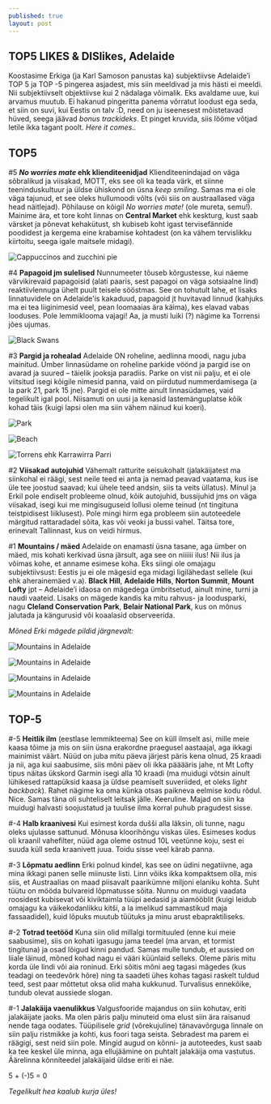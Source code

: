 ```yaml
---
published: true
layout: post
---
```

## TOP5 LIKES & DISlikes, Adelaide

Koostasime Erkiga (ja Karl Samoson panustas ka) subjektiivse Adelaide’i TOP 5 ja TOP -5 pingerea asjadest, mis siin meeldivad ja mis hästi ei meeldi. Nii subjektiivselt objektiivse kui 2 nädalaga võimalik. Eks avaldame uue, kui arvamus muutub. Ei hakanud pingeritta panema võrratut loodust ega seda, et siin on suvi, kui Eestis on talv :D, need on ju iseenesest mõistetavad hüved, seega jäävad _bonus trackideks_. Et pinget kruvida, siis lööme võtjad letile ikka tagant poolt. _Here it comes.._

## **TOP5**

#5 **_No worries mate_ ehk klienditeenidjad**
Klienditeenindajad on väga sõbralikud ja viisakad, MOTT, eks see oli ka teada värk, et siinne teeninduskultuur ja üldse ühiskond on üsna _keep smiling_. Samas ma ei ole väga tajunud, et see oleks hullumoodi võlts (või siis on austraallased väga head näitlejad). Põhilause on kõigil _No worries mate!_ (ole mureta, semu!). Mainime ära, et tore koht linnas on **Central Market** ehk keskturg, kust saab värsket ja põnevat kehakütust, sh kubiseb koht igast tervisefännide poodidest ja kergema eine krabamise kohtadest (on ka vähem tervislikku kiirtoitu, seega igale maitsele midagi).

![Cappuccinos and zucchini pie](/images/cappuccino.jpg "Cappuccinos and zucchini pie")

#4 **Papagoid jm sulelised**
Nunnumeeter tõuseb kõrgustesse, kui näeme värvikirevaid papagoisid (alati paaris, sest papagoi on väga sotsiaalne lind) reaktiivlennuga ühelt puult teisele sööstmas. See on tohutult lahe, et lisaks linnatuvidele on Adelaide'is kakaduud, papagoid jt huvitavad linnud (kahjuks ma ei tea liiginimesid veel, pean loomaaias ära käima), kes elavad vabas looduses. Pole lemmiklooma vajagi! Aa, ja musti luiki (?) nägime ka Torrensi jões ujumas.   

![Black Swans](/images/blackswan.jpg "Black Swans")

#3 **Pargid ja rohealad**
Adelaide ON roheline, aedlinna moodi, nagu juba mainitud. Ümber linnasüdame on roheline parkide vöönd ja pargid ise on avarad ja suured – täielik jooksja paradiis. Parke on vist nii palju, et ei ole viitsitud isegi kõigile nimesid panna, vaid on piirdutud nummerdamisega (a la park 21, park 15 jne). Pargid ei ole mitte ainult linnasüdames, vaid tegelikult igal pool. Niisamuti on uusi ja kenasid lastemänguplatse kõik kohad täis (kuigi lapsi olen ma siin vähem näinud kui koeri).  

![Park](/images/park.jpg "Park")

![Beach](/images/rand.jpg "Beach")

![Torrens ehk Karrawirra Parri](/images/Torrens.jpg "Torrens ehk Karrawirra Parri")

#2 **Viisakad autojuhid**
Vähemalt ratturite seisukohalt (jalakäijatest ma siinkohal ei räägi, sest neile teed ei anta ja nemad peavad vaatama, kus ise üle tee joostud saavad; kui ühele teed andsin, siis ta veits üllatus). Minul ja Erkil pole endiselt probleeme olnud, kõik autojuhid, bussijuhid jms on väga viisakad, isegi kui me mingisuguseid  lollusi oleme teinud (nt tingituna teistpidisest liiklusest). Pole mingi hirm ega probleem siin autoteedele märgitud rattaradadel sõita, kas või veoki ja bussi vahel. Täitsa tore, erinevalt Tallinnast, kus on veidi hirmus.  

#1 **Mountains / mäed**
Adelaide on enamasti üsna tasane, aga ümber on mäed, mis kohati kerkivad üsna järsult, aga see on niiiiii ilus! Nii ilus ja võimas kohe, et anname esimese koha. Eks siingi ole omajagu subjektiivsust: Eestis ju ei ole mägesid ega midagi ligilähedast sellele (kui ehk aherainemäed v.a). **Black Hill**, **Adelaide Hills**, **Norton Summit**, **Mount Lofty**  jpt – Adelaide’i idaosa on mägedega ümbritsetud, ainult mine, turni ja naudi vaateid. Lisaks on mägede kandis ka mitu rahvus- ja loodusparki, nagu **Cleland Conservation Park**, **Belair National Park**, kus on mõnus jalutada ja kängurusid või koaalasid observeerida. 

_Mõned Erki mägede pildid järgnevalt:_

![Mountains in Adelaide](/images/mnt1.jpg "Mountains in Adelaide")

![Mountains in Adelaide](/images/mnt2.jpg "Mountains in Adelaide")

![Mountains in Adelaide](/images/mnt3.jpg "Mountains in Adelaide")

![Mountains in Adelaide](/images/mnt4.jpg "Mountains in Adelaide")

## **TOP-5**
 
#-5 **Heitlik ilm** (eestlase lemmikteema)
See on küll ilmselt asi, mille meie kaasa tõime ja mis on siin üsna erakordne praegusel aastaajal, aga ikkagi mainimist väärt. Nüüd on juba mitu päeva järjest päris kena olnud, 25 kraadi ja nii, aga kui saabusime, siis mõni päev oli ikka pääääris jahe, nt Mt Lofty tipus näitas ükskord Garmin isegi alla 10 kraadi (ma muidugi võtsin ainult lühikesed rattapüksid kaasa ja üldse peamiselt suveriided, et oleks _light backback_). Rahet nägime ka oma künka otsas paikneva eelmise kodu rõdul. Nice. Samas täna oli suhteliselt leitsak jälle. Keeruline. Majad on siin ka muidugi halvasti soojustatud ja tuulise ilma korral puhub pragudest sisse. 

#-4 **Halb kraanivesi**
Kui esimest korda dušši alla läksin, oli tunne, nagu oleks ujulasse sattunud. Mõnusa kloorihõngu viskas üles. Esimeses kodus oli kraanil vahefilter, nüüd aga oleme ostnud 10L veetünne koju, sest ei suuda küll seda kraanivett juua. Toidu sisse veel kärab panna.

#-3 **Lõpmatu aedlinn**
Erki polnud kindel, kas see on üdini negatiivne, aga mina ikkagi panen selle miinuste listi. Linn võiks ikka kompaktsem olla, mis siis, et Austraalias on maad piisavalt paarikümne miljoni elaniku kohta. Suht tüütu on mööda bulvareid lõpmatusse sõita. Nunnu on muidugi vaadata roosidest kubisevat või kiviktaimla tüüpi aedasid ja aiamööblit (kuigi leidub omajagu ka väikekodanlikku kitši, a la imelikud sammastikud maja fassaadidel), kuid lõpuks muutub tüütuks ja minu arust ebapraktiliseks.

#-2 **Totrad teetööd**
Kuna siin olid millalgi tormituuled (enne kui meie saabusime), siis on kohati igasugu jama teedel (ma arvan, et tormist tingituna) ja osad lõigud kinni pandud. Samas mulle tundub, et aussied on liiale läinud, mõned kohad nagu ei vääri küünlaid selleks. Oleme päris mitu korda üle lindi või aia roninud. Erki sõitis mõni aeg tagasi mägedes (kus teadagi on teedevõrk hõre) ning ta saadeti ühes kohas tagasi raskelt tuldud teed, sest paar mõttetut oksa olid maha kukkunud. Turvalisus ennekõike, tundub olevat aussiede slogan. 

#-1 **Jalakäija vaenulikkus**
Valgusfooride majandus on siin kohutav, eriti jalakäijate jaoks. Ma olen päris palju minuteid oma elust siin ära raisanud nende taga oodates. Tüüpilisele _grid_ (võrekujuline) tänavavõrguga linnale on siin palju ristmikke ja kohti, kus foori taga seista. Sebradest ma parem ei räägigi, sest neid siin pole. Mingid augud on kõnni- ja autoteedes, kust saab ka tee keskel üle minna, aga ellujäämine on puhtalt jalakäija oma vastutus. Äärelinna kõnniteedel jalakäijaid üldse  eriti ei näe.

5 + (-)5 = 0

_Tegelikult hea kaalub kurja üles!_

